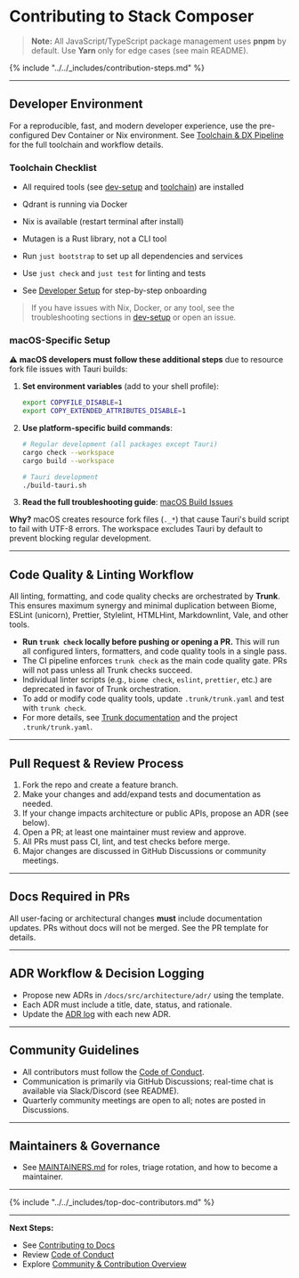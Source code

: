 # Contributing to Stack Composer

> **Note:** All JavaScript/TypeScript package management uses **pnpm** by default. Use **Yarn** only for edge cases (see main README).

{% include "../../_includes/contribution-steps.md" %}

---

## Developer Environment

For a reproducible, fast, and modern developer experience, use the pre-configured Dev Container or Nix environment. See [Toolchain & DX Pipeline](../toolchain.md) for the full toolchain and workflow details.

### Toolchain Checklist

- All required tools (see [dev-setup](../developer-extensibility-docs/dev-setup.md) and [toolchain](../toolchain.md)) are installed
- Qdrant is running via Docker
- Nix is available (restart terminal after install)
- Mutagen is a Rust library, not a CLI tool

- Run `just bootstrap` to set up all dependencies and services
- Use `just check` and `just test` for linting and tests
- See [Developer Setup](../developer-extensibility-docs/dev-setup.md) for step-by-step onboarding

> If you have issues with Nix, Docker, or any tool, see the troubleshooting sections in [dev-setup](../developer-extensibility-docs/dev-setup.md) or open an issue.

### macOS-Specific Setup

⚠️ **macOS developers must follow these additional steps** due to resource fork file issues with Tauri builds:

1. **Set environment variables** (add to your shell profile):
   ```bash
   export COPYFILE_DISABLE=1
   export COPY_EXTENDED_ATTRIBUTES_DISABLE=1
   ```

2. **Use platform-specific build commands**:
   ```bash
   # Regular development (all packages except Tauri)
   cargo check --workspace
   cargo build --workspace
   
   # Tauri development
   ./build-tauri.sh
   ```

3. **Read the full troubleshooting guide**: [macOS Build Issues](../../MACOS_BUILD_ISSUES.md)

**Why?** macOS creates resource fork files (`._*`) that cause Tauri's build script to fail with UTF-8 errors. The workspace excludes Tauri by default to prevent blocking regular development.

---

## Code Quality & Linting Workflow

All linting, formatting, and code quality checks are orchestrated by **Trunk**. This ensures maximum synergy and minimal duplication between Biome, ESLint (unicorn), Prettier, Stylelint, HTMLHint, Markdownlint, Vale, and other tools.

- **Run `trunk check` locally before pushing or opening a PR.** This will run all configured linters, formatters, and code quality tools in a single pass.
- The CI pipeline enforces `trunk check` as the main code quality gate. PRs will not pass unless all Trunk checks succeed.
- Individual linter scripts (e.g., `biome check`, `eslint`, `prettier`, etc.) are deprecated in favor of Trunk orchestration.
- To add or modify code quality tools, update `.trunk/trunk.yaml` and test with `trunk check`.
- For more details, see [Trunk documentation](https://docs.trunk.io/cli) and the project `.trunk/trunk.yaml`.

---

## Pull Request & Review Process

1. Fork the repo and create a feature branch.
2. Make your changes and add/expand tests and documentation as needed.
3. If your change impacts architecture or public APIs, propose an ADR (see below).
4. Open a PR; at least one maintainer must review and approve.
5. All PRs must pass CI, lint, and test checks before merge.
6. Major changes are discussed in GitHub Discussions or community meetings.

---

## Docs Required in PRs

All user-facing or architectural changes **must** include documentation updates. PRs without docs will not be merged. See the PR template for details.

---

## ADR Workflow & Decision Logging

- Propose new ADRs in `/docs/src/architecture/adr/` using the template.
- Each ADR must include a title, date, status, and rationale.
- Update the [ADR log](../architecture/adr/README.md) with each new ADR.

---

## Community Guidelines

- All contributors must follow the [Code of Conduct](code-of-conduct.md).
- Communication is primarily via GitHub Discussions; real-time chat is available via Slack/Discord (see README).
- Quarterly community meetings are open to all; notes are posted in Discussions.

---

## Maintainers & Governance

- See [MAINTAINERS.md](MAINTAINERS.md) for roles, triage rotation, and how to become a maintainer.

---

{% include "../../_includes/top-doc-contributors.md" %}

---

**Next Steps:**

- See [Contributing to Docs](how-to-contribute-docs.md)
- Review [Code of Conduct](code-of-conduct.md)
- Explore [Community & Contribution Overview](README.md)
